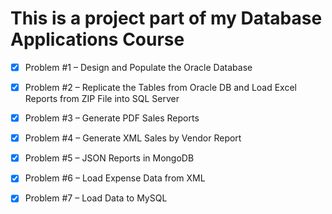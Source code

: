 # This is a project part of my Database Applications Course

- [x] Problem #1 – Design and Populate the Oracle Database

- [x] Problem #2 – Replicate the Tables from Oracle DB and Load Excel Reports from ZIP File into SQL Server

- [x] Problem #3 – Generate PDF Sales Reports

- [x] Problem #4 – Generate XML Sales by Vendor Report

- [x] Problem #5 – JSON Reports in MongoDB

- [x] Problem #6 – Load Expense Data from XML

- [x] Problem #7 – Load Data to MySQL
